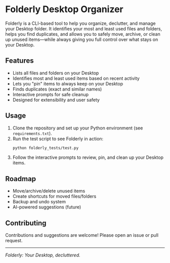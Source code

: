 # Folderly Desktop Organizer

Folderly is a CLI-based tool to help you organize, declutter, and manage your Desktop folder. It identifies your most and least used files and folders, helps you find duplicates, and allows you to safely move, archive, or clean up unused items—while always giving you full control over what stays on your Desktop.

## Features
- Lists all files and folders on your Desktop
- Identifies most and least used items based on recent activity
- Lets you "pin" items to always keep on your Desktop
- Finds duplicates (exact and similar names)
- Interactive prompts for safe cleanup
- Designed for extensibility and user safety

## Usage
1. Clone the repository and set up your Python environment (see `requirements.txt`).
2. Run the test script to see Folderly in action:
   ```sh
   python folderly_tests/test.py
   ```
3. Follow the interactive prompts to review, pin, and clean up your Desktop items.

## Roadmap
- Move/archive/delete unused items
- Create shortcuts for moved files/folders
- Backup and undo system
- AI-powered suggestions (future)

## Contributing
Contributions and suggestions are welcome! Please open an issue or pull request.

---

*Folderly: Your Desktop, decluttered.*